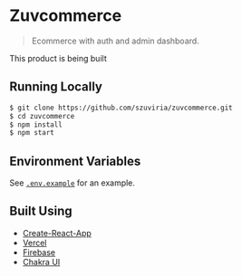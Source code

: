 # Zuvcommerce

> Ecommerce with auth and admin dashboard.

This product is being built

## Running Locally

```bash
$ git clone https://github.com/szuviria/zuvcommerce.git
$ cd zuvcommerce
$ npm install
$ npm start
```

## Environment Variables

See [`.env.example`](https://github.com/szuviria/zuvcommerce/blob/main/.env.example) for an example.

## Built Using

- [Create-React-App](https://create-react-app.dev/)
- [Vercel](https://vercel.com)
- [Firebase](https://firebase.com)
- [Chakra UI](https://chakra-ui.com/)